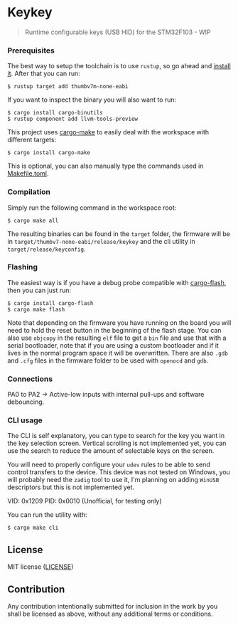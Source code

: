 # Keykey

> Runtime configurable keys (USB HID) for the STM32F103 - WIP

### Prerequisites

The best way to setup the toolchain is to use `rustup`, so go ahead and [install it](https://www.rust-lang.org/tools/install). After that you can run:

```console
$ rustup target add thumbv7m-none-eabi
```

If you want to inspect the binary you will also want to run:
```console
$ cargo install cargo-binutils
$ rustup component add llvm-tools-preview
```

This project uses [cargo-make](https://crates.io/crates/cargo-make) to easily deal with the workspace with different targets:

```console
$ cargo install cargo-make
```

This is optional, you can also manually type the commands used in [Makefile.toml](Makefile.toml).

### Compilation

Simply run the following command in the workspace root:

```console
$ cargo make all
```

The resulting binaries can be found in the `target` folder, the firmware will be in `target/thumbv7-none-eabi/release/keykey` and the cli utility in `target/release/keyconfig`.

### Flashing

The easiest way is if you have a debug probe compatible with [cargo-flash](https://crates.io/crates/cargo-flash), then you can just run:

```console
$ cargo install cargo-flash
$ cargo make flash
```

Note that depending on the firmware you have running on the board you will need to hold the reset button in the beginning of the flash stage.
You can also use `objcopy` in the resulting `elf` file to get a `bin` file and use that with a serial bootloader, note that if you are using a custom bootloader and if it lives in the normal program space it will be overwritten.
There are also `.gdb` and `.cfg` files in the firmware folder to be used with `openocd` and `gdb`.

### Connections

PA0 to PA2 -> Active-low inputs with internal pull-ups and software debouncing.

### CLI usage

The CLI is self explanatory, you can type to search for the key you want in the key selection screen. Vertical scrolling is not implemented yet, you can use the search to reduce the amount of selectable keys on the screen.

You will need to properly configure your `udev` rules to be able to send control transfers to the device. This device was not tested on Windows, you will probably need the `zadig` tool to use it, I'm planning on adding `WinUSB` descriptors but this is not implemented yet.

VID: 0x1209 PID: 0x0010 (Unofficial, for testing only)

You can run the utility with:

```console
$ cargo make cli
```

## License

MIT license ([LICENSE](LICENSE))

## Contribution

Any contribution intentionally submitted for inclusion in the work by you shall be licensed as above, without any additional terms or conditions.
